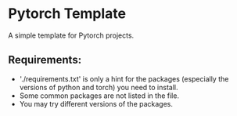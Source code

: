 # Pytorch Template
A simple template for Pytorch projects.

## Requirements: 
* './requirements.txt' is only a hint for the packages (especially the versions of python and torch) you need to install.
* Some common packages are not listed in the file.
* You may try different versions of the packages.

